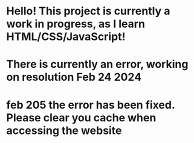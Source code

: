 # Hello! This project is currently a work in progress, as I learn HTML/CSS/JavaScript!
# There is currently an error, working on resolution Feb 24 2024
# feb 205 the error has been fixed. Please clear you cache when accessing the website
